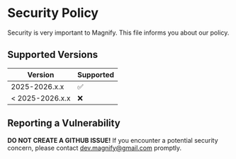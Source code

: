# Security Policy

Security is very important to Magnify. This file informs you about our policy.

## Supported Versions

| Version         | Supported          |
| --------------- | ------------------ |
| 2025-2026.x.x   | :white_check_mark: |
| < 2025-2026.x.x | :x:                |

## Reporting a Vulnerability

**DO NOT CREATE A GITHUB ISSUE!** If you encounter a potential
security concern, please contact dev.magnify@gmail.com promptly.
